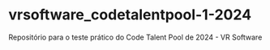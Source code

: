 # vrsoftware_codetalentpool-1-2024
Repositório para o teste prático do Code Talent Pool de 2024 - VR Software
